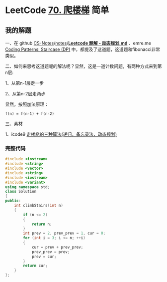 # LeetCode [70. 爬楼梯](https://leetcode-cn.com/problems/climbing-stairs/) 简单



## 我的解题

一、在 github [CS-Notes](https://github.com/CyC2018/CS-Notes)/[notes](https://github.com/CyC2018/CS-Notes/tree/master/notes)/[**Leetcode 题解 - 动态规划.md**](https://github.com/CyC2018/CS-Notes/blob/master/notes/Leetcode%20%E9%A2%98%E8%A7%A3%20-%20%E5%8A%A8%E6%80%81%E8%A7%84%E5%88%92.md#%E6%96%90%E6%B3%A2%E9%82%A3%E5%A5%91%E6%95%B0%E5%88%97) 、emre.me [Coding Patterns: Staircase (DP)](https://emre.me/coding-patterns/staircase/) 中，都提及了这道题，这道题和fibonacci非常类似。

二、如何来思考这道题呢的解法呢？显然，这是一道计数问题，有两种方式来到第n层:

1、从第n-1层走一步

2、从第n-2层走两步

显然，按照加法原理：

```
f(n) = f(n-1) + f(n-2)
```

三、素材

1、icode9 [走楼梯的三种算法(递归，备忘录法，动态规划)](https://www.icode9.com/content-1-1251281.html)

### 完整代码

```C++
#include <iostream>
#include <string>
#include <vector>
#include <string>
#include <iostream>
#include <variant>
using namespace std;
class Solution
{
public:
    int climbStairs(int n)
    {
        if (n <= 2)
        {
            return n;
        }
        int prev = 2, prev_prev = 1, cur = 0;
        for (int i = 3; i <= n; ++i)
        {
            cur = prev + prev_prev;
            prev_prev = prev;
            prev = cur;
        }
        return cur;
    }
};
```

